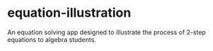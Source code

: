 # equation-illustration
An equation solving app designed to illustrate the process of 2-step equations to algebra students.
